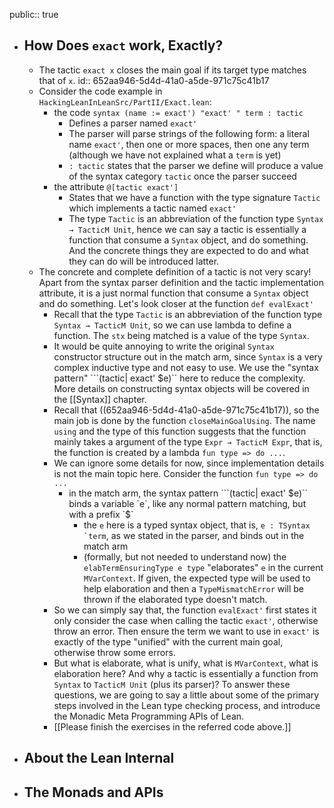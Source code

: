 public:: true

- ## How Does `exact` work, Exactly?
	- The tactic `exact x` closes the main goal if its target type matches that of `x`.
	  id:: 652aa946-5d4d-41a0-a5de-971c75c41b17
	- Consider the code example in `HackingLeanInLeanSrc/PartII/Exact.lean`:
		- the code `syntax (name := exact') "exact' " term : tactic`
			- Defines a parser named `exact'`
			- The parser will parse strings of the following form: a literal name `exact'`, then one or more spaces, then one any term (although we have not explained what a `term` is yet)
			- `: tactic` states that the parser we define will produce a value of the syntax category `tactic` once the parser succeed
		- the attribute `@[tactic exact']`
			- States that we have a function with the type signature `Tactic` which implements a tactic named `exact'`
			- The type `Tactic` is an abbreviation of the function type `Syntax → TacticM Unit`, hence we can say a tactic is essentially a function that consume a `Syntax` object, and do something. And the concrete things they are expected to do and what they can do will be introduced latter.
	- The concrete and complete definition of a tactic is not very scary! Apart from the syntax parser definition and the tactic implementation attribute, it is a just normal function that consume a `Syntax` object and do something. Let's look closer at the function `def evalExact'`
		- Recall that the type `Tactic` is an abbreviation of the function type `Syntax → TacticM Unit`, so we can use lambda to define a function. The `stx` being matched is a value of the type `Syntax`.
		- It would be quite annoying to write the original `Syntax` constructor structure out in the match arm, since `Syntax` is a very complex inductive type and not easy to use. We use the "syntax pattern" ```(tactic| exact' $e)`` here to reduce the complexity. More details on constructing syntax objects will be covered in the [[Syntax]] chapter.
		- Recall that ((652aa946-5d4d-41a0-a5de-971c75c41b17)), so the main job is done by the function `closeMainGoalUsing`. The name `using` and the type of this function suggests that the function mainly takes a argument of the type `Expr → TacticM Expr`, that is, the function is created by a lambda `fun type => do ...`.
		- We can ignore some details for now, since implementation details is not the main topic here. Consider the function `fun type => do ...`
			- in the match arm, the syntax pattern ```(tactic| exact' $e)`` binds a variable `e`, like any normal pattern matching, but with a prefix `$`
				- the `e` here is a typed syntax object, that is, ``e : TSyntax `term``, as we stated in the parser, and binds out in the match arm
				- (formally, but not needed to understand now) the `elabTermEnsuringType e type` "elaborates" `e` in the current `MVarContext`. If given, the expected type will be used to help elaboration and then a `TypeMismatchError` will be thrown if the elaborated type doesn't match.
		- So we can simply say that, the function `evalExact'` first states it only consider the case when calling the tactic `exact'`, otherwise throw an error. Then ensure the term we want to use in `exact'` is exactly of the type "unified" with the current main goal, otherwise throw some errors.
		- But what is elaborate, what is unify, what is `MVarContext`, what is elaboration here? And why a tactic is essentially a function from `Syntax` to `TacticM Unit` (plus its parser)? To answer these questions, we are going to say a little about some of the primary steps involved in the Lean type checking process, and introduce the Monadic Meta Programming APIs of Lean.
		- [[Please finish the exercises in the referred code above.]]
- ## About the Lean Internal
- ## The Monads and APIs
